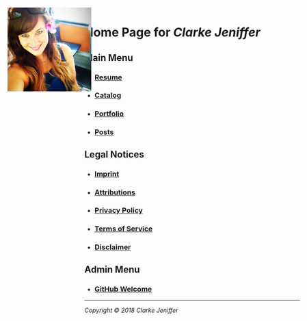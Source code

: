 <figure><img src="images/favicon/favicon-196x196.png" style="display: inline; position: absolute; top: 48px; left: 48px"></figure>

# Home Page for _Clarke Jeniffer_

## Main Menu
* ### [Resume](Resume.html)
* ### [Catalog](Catalog.html)
* ### [Portfolio](Portfolio.html)
* ### [Posts](Posts.html)

## Legal Notices
* ### [Imprint](legal/Imprint.html)
* ### [Attributions](legal/Attributions.html)
* ### [Privacy Policy](legal/Privacy.html)
* ### [Terms of Service](legal/Tos.html)
* ### [Disclaimer](legal/Disclaimer.html)

## Admin Menu
* ### [GitHub Welcome](Welcome.html)

* * *
*Copyright © 2018 Clarke Jeniffer* 

